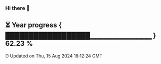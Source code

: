 ### Hi there 👋
⏳ Year progress { ██████████████████▁▁▁▁▁▁▁▁▁▁▁▁ } 62.23 %
---
⏰ Updated on Thu, 15 Aug 2024 18:12:24 GMT

